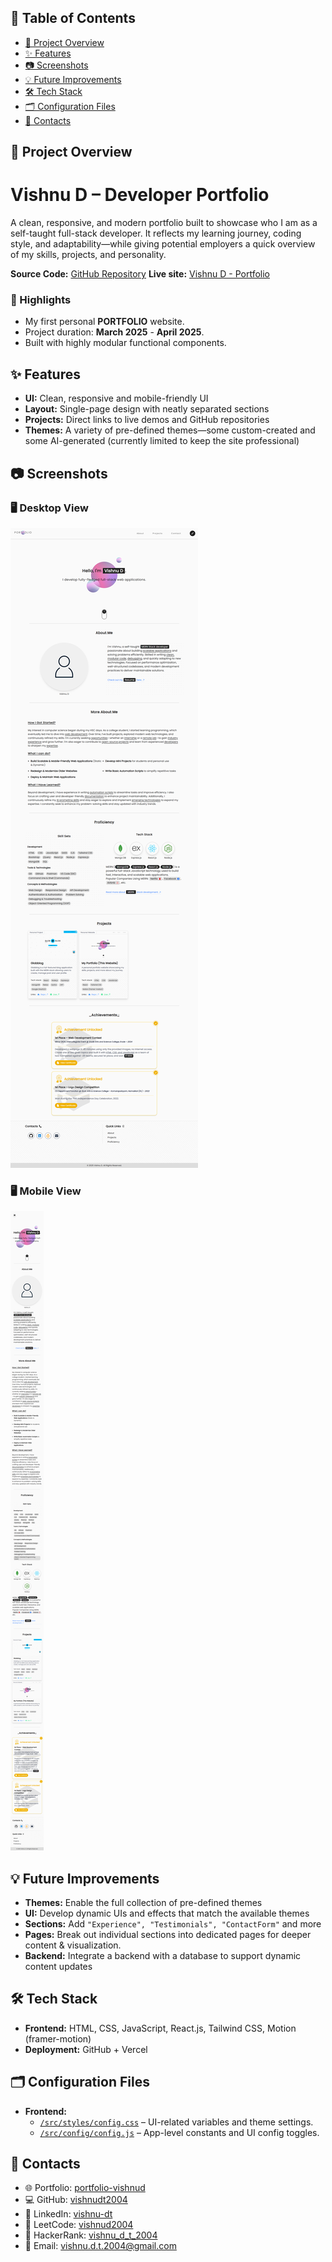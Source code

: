 ## 📑 Table of Contents

- [🚀 Project Overview](#-project-overview)
- [✨ Features](#-features)
- [📷 Screenshots](#-screenshots)
- [💡 Future Improvements](#-future-improvements)
- [🛠 Tech Stack](#-tech-stack)
- [🗂 Configuration Files](#-configuration-files)
- [🔗 Contacts](#-contacts)

## 🚀 Project Overview

# Vishnu D – Developer Portfolio

A clean, responsive, and modern portfolio built to showcase who I am as a self-taught full-stack developer. It reflects my learning journey, coding style, and adaptability—while giving potential employers a quick overview of my skills, projects, and personality.

**Source Code:** [GitHub Repository](https://github.com/vishnudt2004/portfolio-vishnud)
**Live site:** [Vishnu D - Portfolio](https://portfolio-vishnud.vercel.app/)

### 🔹 Highlights

- My first personal **PORTFOLIO** website.
- Project duration: **March 2025** - **April 2025**.
- Built with highly modular functional components.

## ✨ Features

- **UI:** Clean, responsive and mobile-friendly UI
- **Layout:** Single-page design with neatly separated sections
- **Projects:** Direct links to live demos and GitHub repositories
- **Themes:** A variety of pre-defined themes—some custom-created and some AI-generated (currently limited to keep the site professional)

## 📷 Screenshots

### 🖥️ Desktop View

![Portfolio - Light](<./screenshots/Desktop%20View/Portfolio%20-%20Vishnu%20D%20(Full,%20Light%20mode).png>)

### 🖥️ Mobile View

![Portfolio - Light](<./screenshots/Mobile%20View/Portfolio%20-%20Vishnu%20D%20(Full,%20Light%20mode).png>)

<!-- 🔎 Want to see more? → [View Full Screenshot Gallery](./screenshots/SCREENSHOTS.md) -->

## 💡 Future Improvements

- **Themes:** Enable the full collection of pre-defined themes
- **UI:** Develop dynamic UIs and effects that match the available themes
- **Sections:** Add `"Experience", "Testimonials", "ContactForm"` and more
- **Pages:** Break out individual sections into dedicated pages for deeper content & visualization.
- **Backend:** Integrate a backend with a database to support dynamic content updates

## 🛠️ Tech Stack

- **Frontend:** HTML, CSS, JavaScript, React.js, Tailwind CSS, Motion (framer-motion)
- **Deployment:** GitHub + Vercel

## 🗂 Configuration Files

- **Frontend:**
  - [`/src/styles/config.css`](src/styles/config.css) – UI-related variables and theme settings.
  - [`/src/config/config.js`](src/config/config.js) – App-level constants and UI config toggles.

## 🔗 Contacts

- 🌐 Portfolio: [portfolio-vishnud](https://portfolio-vishnud.vercel.app/)
- 💻 GitHub: [vishnudt2004](https://github.com/vishnudt2004)
- 🔗 LinkedIn: [vishnu-dt](https://www.linkedin.com/in/vishnu-dt)
- 🧠 LeetCode: [vishnud2004](https://leetcode.com/vishnud2004/)
- 🧠 HackerRank: [vishnu_d_t_2004](https://www.hackerrank.com/profile/vishnu_d_t_2004)
- 📧 Email: [vishnu.d.t.2004@gmail.com](mailto:vishnu.d.t.2004@gmail.com)
